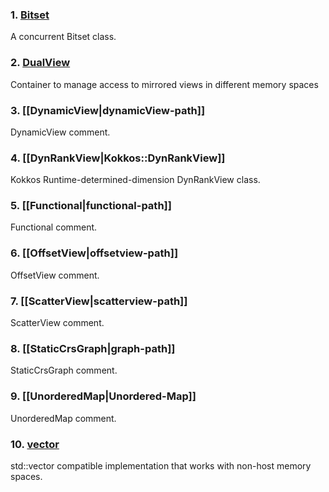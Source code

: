 ### 1. **[Bitset](Kokkos%3A%3ABitset)**
A concurrent Bitset class.
### 2. **[DualView](Kokkos%3A%3ADualView)**
Container to manage access to mirrored views in different memory spaces
### 3. **[[DynamicView|dynamicView-path]]**
DynamicView comment.
### 4. **[[DynRankView|Kokkos::DynRankView]]**
Kokkos Runtime-determined-dimension DynRankView class. 
### 5. **[[Functional|functional-path]]**
Functional comment.
### 6. **[[OffsetView|offsetview-path]]**
OffsetView comment.
### 7. **[[ScatterView|scatterview-path]]**
ScatterView comment.
### 8. **[[StaticCrsGraph|graph-path]]**
StaticCrsGraph comment.
### 9. **[[UnorderedMap|Unordered-Map]]**
UnorderedMap comment.
### 10. **[vector](Kokkos%3A%3Avector)**
std::vector compatible implementation that works with non-host memory spaces.
